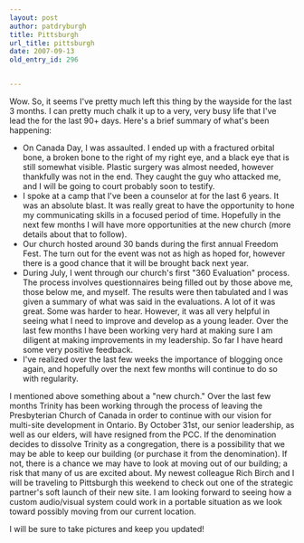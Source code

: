 ```yaml
---
layout: post
author: patdryburgh
title: Pittsburgh
url_title: pittsburgh
date: 2007-09-13
old_entry_id: 296


---
```


Wow. So, it seems I've pretty much left this thing by the wayside for the last 3 months. I can pretty much chalk it up to a very, very busy life that I've lead the for the last 90+ days. Here's a brief summary of what's been happening:

- On Canada Day, I was assaulted. I ended up with a fractured orbital bone, a broken bone to the right of my right eye, and a black eye that is still somewhat visible. Plastic surgery was almost needed, however thankfully was not in the end. They caught the guy who attacked me, and I will be going to court probably soon to testify.
- I spoke at a camp that I've been a counselor at for the last 6 years. It was an absolute blast. It was really great to have the opportunity to hone my communicating skills in a focused period of time. Hopefully in the next few months I will have more opportunities at the new church (more details about that to follow).
- Our church hosted around 30 bands during the first annual Freedom Fest. The turn out for the event was not as high as hoped for, however there is a good chance that it will be brought back next year.
- During July, I went through our church's first "360 Evaluation" process. The process involves questionnaires being filled out by those above me, those below me, and myself. The results were then tabulated and I was given a summary of what was said in the evaluations. A lot of it was great. Some was harder to hear. However, it was all very helpful in seeing what I need to improve and develop as a young leader. Over the last few months I have been working very hard at making sure I am diligent at making improvements in my leadership. So far I have heard some very positive feedback.
- I've realized over the last few weeks the importance of blogging once again, and hopefully over the next few months will continue to do so with regularity.

I mentioned above something about a "new church." Over the last few months Trinity has been working through the process of leaving the Presbyterian Church of Canada in order to continue with our vision for multi-site development in Ontario. By October 31st, our senior leadership, as well as our elders, will have resigned from the PCC. If the denomination decides to dissolve Trinity as a congregation, there is a possibility that we may be able to keep our building (or purchase it from the denomination). If not, there is a chance we may have to look at moving out of our building; a risk that many of us are excited about. My newest colleague Rich Birch and I will be traveling to Pittsburgh this weekend to check out one of the strategic partner's soft launch of their new site. I am looking forward to seeing how a custom audio/visual system could work in a portable situation as we look toward possibly moving from our current location.

I will be sure to take pictures and keep you updated!